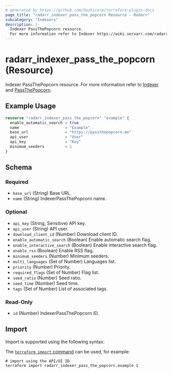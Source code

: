 ```yaml
---
# generated by https://github.com/hashicorp/terraform-plugin-docs
page_title: "radarr_indexer_pass_the_popcorn Resource - Radarr"
subcategory: "Indexers"
description: |-
  Indexer PassThePopcorn resource.
  For more information refer to Indexer https://wiki.servarr.com/radarr/settings#indexers and PassThePopcorn https://wiki.servarr.com/radarr/supported#passthepopcorn.
---
```


# radarr_indexer_pass_the_popcorn (Resource)

<!-- subcategory:Indexers -->
Indexer PassThePopcorn resource.
For more information refer to [Indexer](https://wiki.servarr.com/radarr/settings#indexers) and [PassThePopcorn](https://wiki.servarr.com/radarr/supported#passthepopcorn).

## Example Usage

```terraform
resource "radarr_indexer_pass_the_popcorn" "example" {
  enable_automatic_search = true
  name                    = "Example"
  base_url                = "https://passthepopcorn.me"
  api_user                = "User"
  api_key                 = "Key"
  minimum_seeders         = 1
}
```

<!-- schema generated by tfplugindocs -->
## Schema

### Required

- `base_url` (String) Base URL.
- `name` (String) IndexerPassThePopcorn name.

### Optional

- `api_key` (String, Sensitive) API key.
- `api_user` (String) API user.
- `download_client_id` (Number) Download client ID.
- `enable_automatic_search` (Boolean) Enable automatic search flag.
- `enable_interactive_search` (Boolean) Enable interactive search flag.
- `enable_rss` (Boolean) Enable RSS flag.
- `minimum_seeders` (Number) Minimum seeders.
- `multi_languages` (Set of Number) Languages list.
- `priority` (Number) Priority.
- `required_flags` (Set of Number) Flag list.
- `seed_ratio` (Number) Seed ratio.
- `seed_time` (Number) Seed time.
- `tags` (Set of Number) List of associated tags.

### Read-Only

- `id` (Number) IndexerPassThePopcorn ID.

## Import

Import is supported using the following syntax:

The [`terraform import` command](https://developer.hashicorp.com/terraform/cli/commands/import) can be used, for example:

```shell
# import using the API/UI ID
terraform import radarr_indexer_pass_the_popcorn.example 1
```
